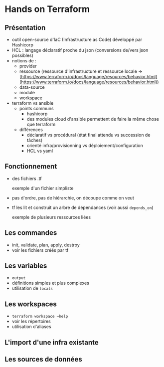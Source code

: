 # Hands on Terraform

## Présentation

- outil open-source d'IaC (Infrastructure as Code) développé par Hashicorp
- HCL : langage déclaratif proche du json (conversions de/vers json possibles)
- notions de :
    - provider
    - ressource (ressource d'infrastructure et ressource locale → [https://www.terraform.io/docs/language/resources/behavior.html](https://www.terraform.io/docs/language/resources/behavior.html))
    - data-source
    - module
    - workspace
- terraform vs ansible
    - points communs
        - hashicorp
        - des modules cloud d'ansible permettent de faire la même chose que terraform
    - différences
        - déclaratif vs procédural (état final attendu vs succession de tâches)
        - orienté infra/provisionning vs déploiement/configuration
        - HCL vs yaml

## Fonctionnement

- des fichiers .tf
    
    exemple d'un fichier simpliste
    
- pas d'ordre, pas de hiérarchie, on découpe comme on veut
- tf les lit et construit un arbre de dépendances (voir aussi `depends_on`)
    
    exemple de plusieurs ressources liées
    

## Les commandes

- init, validate, plan, apply, destroy
- voir les fichiers créés par tf

## Les variables

- `output`
- définitions simples et plus complexes
- utilisation de `locals`

## Les workspaces

- `terraform workspace —help`
- voir les répertoires
- utilisation d'aliases

## L'import d'une infra existante

## Les sources de données

